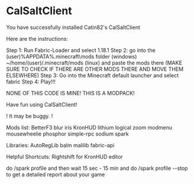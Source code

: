 # CalSaltClient

You have successfully installed Catin82's CalSaltClient

Here are the instructions:

Step 1:
Run Fabric-Loader and select 1.18.1
Step 2:
go into the (user)\%APPDATA%.minecraft\mods folder (windows) ~/home/(user)/.minecraft/mods (linux) and paste the mods there (MAKE SURE TO CHECK IF THERE ARE OTHER MODS THERE AND MOVE THEM ELSEWHERE)
Step 3:
Go into the Minecraft default launcher and select fabric
Step 4: 
Play!!!


NONE OF THIS CODE IS MINE! THIS IS A MODPACK!


Have fun using CalSaltClient!

! It may be buggy. !

Mods list:
BetterF3
blur
iris
KronHUD
lithium
logical zoom
modmenu
mousewheelie
phosphor
simple-rpc
sodium
spark

Libraries:
AutoRegLib
balm
malilib
fabric-api

Helpful Shortcuts:
Rightshift for KronHUD editor

do /spark profile and then wait 15 sec - 15 min and do /spark profile --stop to get a detailed report about your game

